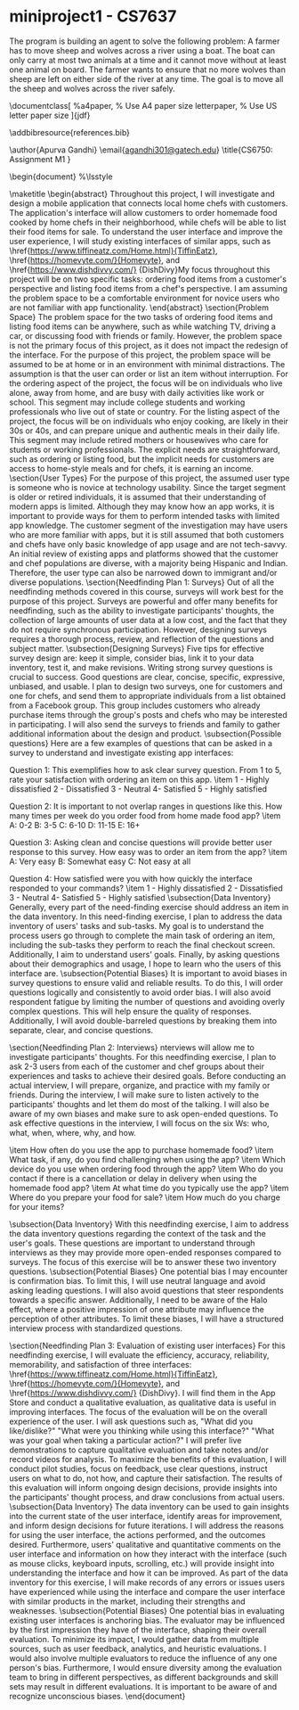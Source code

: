 # miniproject1 - CS7637
The program is building an agent to solve the following problem: 
A farmer has to move sheep and wolves across a river using a boat.
The boat can only carry at most two animals at a time and it cannot move without at least one animal on board.
The farmer wants to ensure that no more wolves than sheep are left on either side of the river at any time.
The goal is to move all the sheep and wolves across the river safely.



\documentclass[
	%a4paper, % Use A4 paper size
	letterpaper, % Use US letter paper size
]{jdf}

\addbibresource{references.bib}

\author{Apurva Gandhi}
\email{agandhi301@gatech.edu}
\title{CS6750: Assignment M1 }

\begin{document}
%\lsstyle

\maketitle
\begin{abstract}
Throughout this project, I will investigate and design a mobile application that connects local home chefs with customers. The application's interface will allow customers to order homemade food cooked by home chefs in their neighborhood, while chefs will be able to list their food items for sale. To understand the user interface and improve the user experience, I will study existing interfaces of similar apps, such as
	\href{https://www.tiffineatz.com/Home.html}{TiffinEatz},
	\href{https://homevyte.com/}{Homevyte}, and
	\href{https://www.dishdivvy.com/} {DishDivy}My focus throughout this project will be on two specific tasks: ordering food items from a customer's perspective and listing food items from a chef's perspective. I am assuming the problem space to be a comfortable environment for novice users who are not familiar with app functionality.
\end{abstract}
\section{Problem Space}
The problem space for the two tasks of ordering food items and listing food items can be anywhere, such as while watching TV, driving a car, or discussing food with friends or family. However, the problem space is not the primary focus of this project, as it does not impact the redesign of the interface. For the purpose of this project, the problem space will be assumed to be at home or in an environment with minimal distractions. The assumption is that the user can order or list an item without interruption. For the ordering aspect of the project, the focus will be on individuals who live alone, away from home, and are busy with daily activities like work or school. This segment may include college students and working professionals who live out of state or country. For the listing aspect of the project, the focus will be on individuals who enjoy cooking, are likely in their 30s or 40s, and can prepare unique and authentic meals in their daily life. This segment may include retired mothers or housewives who care for students or working professionals. The explicit needs are straightforward, such as ordering or listing food, but the implicit needs for customers are access to home-style meals and for chefs, it is earning an income.
\section{User Types}
For the purpose of this project, the assumed user type is someone who is novice at technology usability. Since the target segment is older or retired individuals, it is assumed that their understanding of modern apps is limited. Although they may know how an app works, it is important to provide ways for them to perform intended tasks with limited app knowledge. The customer segment of the investigation may have users who are more familiar with apps, but it is still assumed that both customers and chefs have only basic knowledge of app usage and are not tech-savvy. An initial review of existing apps and platforms showed that the customer and chef populations are diverse, with a majority being Hispanic and Indian. Therefore, the user type can also be narrowed down to immigrant and/or diverse populations.
\section{Needfinding Plan 1: Surveys}
Out of all the needfinding methods covered in this course, surveys will work best for the purpose of this project. Surveys are powerful and offer many benefits for needfinding, such as the ability to investigate participants' thoughts, the collection of large amounts of user data at a low cost, and the fact that they do not require synchronous participation. However, designing surveys requires a thorough process, review, and reflection of the questions and subject matter.
\subsection{Designing Surveys}
Five tips for effective survey design are: keep it simple, consider bias, link it to your data inventory, test it, and make revisions. Writing strong survey questions is crucial to success. Good questions are clear, concise, specific, expressive, unbiased, and usable. I plan to design two surveys, one for customers and one for chefs, and send them to appropriate individuals from a list obtained from a Facebook group. This group includes customers who already purchase items through the group's posts and chefs who may be interested in participating. I will also send the surveys to friends and family to gather additional information about the design and product. 
\subsection{Possible questions}
Here are a few examples of questions that can be asked in a survey to understand and investigate existing app interfaces:



Question 1: This exemplifies how to ask clear survey question. 
From 1 to 5, rate your satisfaction with ordering an item on this app.
\item
1 - Highly dissatisfied 
2 - Dissatisfied
3 - Neutral 
4- Satisfied
5 - Highly satisfied

Question 2: It is important to not overlap ranges in questions like this. How many times per week do you order food from home made food app?
\item
A: 0-2
B: 3-5
C: 6-10
D: 11-15
E: 16+

Question 3: Asking clean and concise questions will provide better user response to this survey. How easy was to order an item from the app?
\item
A: Very easy
B: Somewhat easy
C: Not easy at all


Question 4: How satisfied were you with how quickly the interface responded to your commands?
\item
1 - Highly dissatisfied 
2 - Dissatisfied
3 - Neutral 
4- Satisfied
5 - Highly satisfied
\subsection{Data Inventory}
Generally, every part of the need-finding exercise should address an item in the data inventory. In this need-finding exercise, I plan to address the data inventory of users' tasks and sub-tasks. My goal is to understand the process users go through to complete the main task of ordering an item, including the sub-tasks they perform to reach the final checkout screen. Additionally, I aim to understand users' goals. Finally, by asking questions about their demographics and usage, I hope to learn who the users of this interface are.
\subsection{Potential Biases}
It is important to avoid biases in survey questions to ensure valid and reliable results. To do this, I will order questions logically and consistently to avoid order bias. I will also avoid respondent fatigue by limiting the number of questions and avoiding overly complex questions. This will help ensure the quality of responses. Additionally, I will avoid double-barreled questions by breaking them into separate, clear, and concise questions.

\section{Needfinding Plan 2: Interviews}
nterviews will allow me to investigate participants' thoughts. For this needfinding exercise, I plan to ask 2-3 users from each of the customer and chef groups about their experiences and tasks to achieve their desired goals. Before conducting an actual interview, I will prepare, organize, and practice with my family or friends. During the interview, I will make sure to listen actively to the participants' thoughts and let them do most of the talking. I will also be aware of my own biases and make sure to ask open-ended questions. To ask effective questions in the interview, I will focus on the six Ws: who, what, when, where, why, and how.


\item How often do you use the app to purchase homemade food?
\item What task, if any, do you find challenging when using the app?
\item Which device do you use when ordering food through the app?
\item Who do you contact if there is a cancellation or delay in delivery when using the homemade food app?
\item At what time do you typically use the app?
\item Where do you prepare your food for sale?
\item How much do you charge for your items?

\subsection{Data Inventory}
With this needfinding exercise, I aim to address the data inventory questions regarding the context of the task and the user's goals. These questions are important to understand through interviews as they may provide more open-ended responses compared to surveys. The focus of this exercise will be to answer these two inventory questions.
\subsection{Potential Biases}
One potential bias I may encounter is confirmation bias. To limit this, I will use neutral language and avoid asking leading questions. I will also avoid questions that steer respondents towards a specific answer. Additionally, I need to be aware of the Halo effect, where a positive impression of one attribute may influence the perception of other attributes. To limit these biases, I will have a structured interview process with standardized questions.

\section{Needfinding Plan 3: Evaluation of existing user interfaces}
For this needfinding exercise, I will evaluate the efficiency, accuracy, reliability, memorability, and satisfaction of three interfaces:	\href{https://www.tiffineatz.com/Home.html}{TiffinEatz},
	\href{https://homevyte.com/}{Homevyte}, and
	\href{https://www.dishdivvy.com/} {DishDivy}.
I will find them in the App Store and conduct a qualitative evaluation, as qualitative data is useful in improving interfaces. The focus of the evaluation will be on the overall experience of the user. I will ask questions such as, "What did you like/dislike?" "What were you thinking while using this interface?" "What was your goal when taking a particular action?" I will prefer live demonstrations to capture qualitative evaluation and take notes and/or record videos for analysis. To maximize the benefits of this evaluation, I will conduct pilot studies, focus on feedback, use clear questions, instruct users on what to do, not how, and capture their satisfaction. The results of this evaluation will inform ongoing design decisions, provide insights into the participants' thought process, and draw conclusions from actual users.
\subsection{Data Inventory}
The data inventory can be used to gain insights into the current state of the user interface, identify areas for improvement, and inform design decisions for future iterations. I will address the reasons for using the user interface, the actions performed, and the outcomes desired. Furthermore, users' qualitative and quantitative comments on the user interface and information on how they interact with the interface (such as mouse clicks, keyboard inputs, scrolling, etc.) will provide insight into understanding the interface and how it can be improved. As part of the data inventory for this exercise, I will make records of any errors or issues users have experienced while using the interface and compare the user interface with similar products in the market, including their strengths and weaknesses.
\subsection{Potential Biases}
One potential bias in evaluating existing user interfaces is anchoring bias. The evaluator may be influenced by the first impression they have of the interface, shaping their overall evaluation. To minimize its impact, I would gather data from multiple sources, such as user feedback, analytics, and heuristic evaluations. I would also involve multiple evaluators to reduce the influence of any one person's bias. Furthermore, I would ensure diversity among the evaluation team to bring in different perspectives, as different backgrounds and skill sets may result in different evaluations. It is important to be aware of and recognize unconscious biases.
\end{document}
